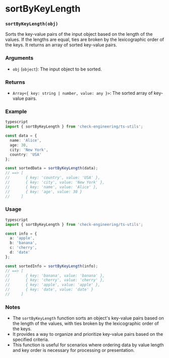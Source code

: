 # sortByKeyLength

### `sortByKeyLength(obj)`

Sorts the key-value pairs of the input object based on the length of the values. If the lengths are equal, ties are broken by the lexicographic order of the keys. It returns an array of sorted key-value pairs.

### Arguments

* `obj` (`object`): The input object to be sorted.

### Returns

* `Array<{ key: string | number, value: any }>`: The sorted array of key-value pairs.

### Example

```typescript
typescript
import { sortByKeyLength } from 'check-engineering/ts-utils';

const data = {
  name: 'Alice',
  age: 30,
  city: 'New York',
  country: 'USA'
};

const sortedData = sortByKeyLength(data);
// ==> [
//       { key: 'country', value: 'USA' },
//       { key: 'city', value: 'New York' },
//       { key: 'name', value: 'Alice' },
//       { key: 'age', value: 30 }
//     ]
```

### Usage

```typescript
typescript
import { sortByKeyLength } from 'check-engineering/ts-utils';

const info = {
  a: 'apple',
  b: 'banana',
  c: 'cherry',
  d: 'date'
};

const sortedInfo = sortByKeyLength(info);
// ==> [
//       { key: 'banana', value: 'banana' },
//       { key: 'cherry', value: 'cherry' },
//       { key: 'apple', value: 'apple' },
//       { key: 'date', value: 'date' }
//     ]
```

### Notes

* The `sortByKeyLength` function sorts an object's key-value pairs based on the length of the values, with ties broken by the lexicographic order of the keys.
* It provides a way to organize and prioritize key-value pairs based on the specified criteria.
* This function is useful for scenarios where ordering data by value length and key order is necessary for processing or presentation.
